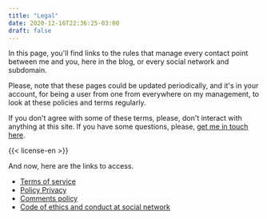 ```yaml
---
title: "Legal"
date: 2020-12-16T22:36:25-03:00
draft: false
---
```

In this page, you'll find links to the rules that manage every contact point between me and you, here in the blog, or every social network and subdomain.

Please, note that these pages could be updated periodically, and it's in your account, for being a user from one from everywhere on my management, to look at these policies and terms regularly.

If you don't agree with some of these terms, please, don't interact with anything at this site. If you have some questions, please, [get me in touch here][contact].

{{< license-en >}}

And now, here are the links to access.

* [Terms of service][termos]
* [Policy Privacy][privacidade]
* [Comments policy][comentarios]
* [Code of ethics and conduct at social network][etica]

[contact]: mailto:leo@leocarvalho.dev
[termos]: /en/tos
[privacidade]: /en/privacy-policy
[comentarios]: /comments
[etica]: https://github.com/brazil-it-groups/code-of-conduct/blob/master/README.md
